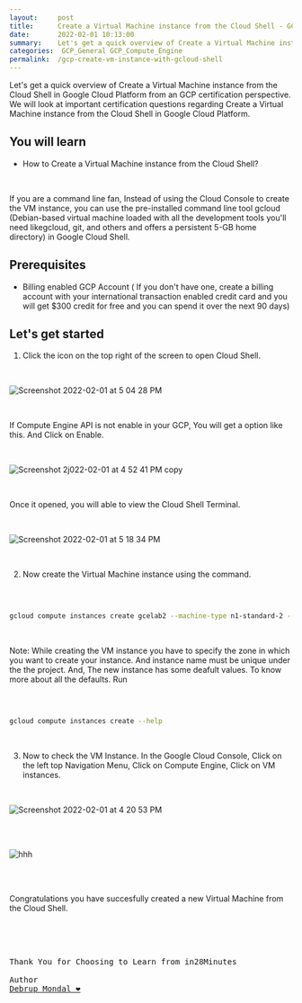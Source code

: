 ```yaml
---
layout:     post
title:      Create a Virtual Machine instance from the Cloud Shell - GCP Certification Cheat Sheet
date:       2022-02-01 10:13:00
summary:    Let's get a quick overview of Create a Virtual Machine instance from the Cloud Shell in Google Cloud Platform from an GCP certification perspective. We will look at important certification questions regarding Create a Virtual Machine instance from the Cloud Shell in Google Cloud Platform.
categories:  GCP_General GCP_Compute_Engine
permalink:  /gcp-create-vm-instance-with-gcloud-shell
---
```

Let's get a quick overview of Create a Virtual Machine instance from the Cloud Shell in Google Cloud Platform from an GCP certification perspective. We will look at important certification questions regarding Create a Virtual Machine instance from the Cloud Shell in Google Cloud Platform.


## You will learn
- How to Create a Virtual Machine instance from the Cloud Shell? 

<BR/>

If you are a command line fan, Instead of using the Cloud Console to create the VM instance, you can use the pre-installed command line tool gcloud (Debian-based virtual machine loaded with all the development tools you'll need likegcloud, git, and others and offers a persistent 5-GB home directory) in Google Cloud Shell. 


## Prerequisites

- Billing enabled GCP Account ( If you don't have one, create a billing account with your international transaction enabled credit card and you will get $300 credit for free and you can spend it over the next 90 days)

## Let's get started

1. Click the icon on the top right of the screen to open Cloud Shell.

<BR/>


![Screenshot 2022-02-01 at 5 04 28 PM](https://user-images.githubusercontent.com/57451228/151963019-73888945-a332-425f-b266-fae6149dc9ee.png)

<BR/>

If Compute Engine API is not enable in your GCP, You will get a option like this. And Click on Enable.

<BR/>


![Screenshot 2j022-02-01 at 4 52 41 PM copy](https://user-images.githubusercontent.com/57451228/151964725-94e52459-1add-4b25-90eb-9787808f9d9c.png)


<BR/>


Once it opened, you will able to view the Cloud Shell Terminal.

<BR/>

![Screenshot 2022-02-01 at 5 18 34 PM](https://user-images.githubusercontent.com/57451228/151963601-aa283d9e-79e4-4b73-992a-6342e68eda9f.png)

<BR/>


2. Now create the Virtual Machine instance using the command.

<BR/>

```sh

gcloud compute instances create gcelab2 --machine-type n1-standard-2 --zone us-central1-f

```
<BR/>

Note: While creating the VM instance you have to specify the zone in which you want to create your instance. And instance name must be unique under the the project.
And, The new instance has some deafult values. To know more about all the defaults. Run 

<BR/>

```sh

gcloud compute instances create --help

```
<BR/>

3. Now to check the VM Instance.
In the Google Cloud Console, Click on the left top Navigation Menu, Click on Compute Engine, Click on VM instances.

<BR/>

![Screenshot 2022-02-01 at 4 20 53 PM](https://user-images.githubusercontent.com/57451228/151964950-891aba34-3035-4481-8e25-b0bf08edead9.png)

<BR/>

<BR/>

![hhh](https://user-images.githubusercontent.com/57451228/151965228-ae08e984-15c7-42cd-9ea1-47bd41b29345.png)

<BR/>

<BR/>

Congratulations you have succesfully created a new Virtual Machine from the Cloud Shell.



<BR/>


<BR/>
<BR/>

<pre>
Thank You for Choosing to Learn from in28Minutes

Author
<a href="https://www.linkedin.com/in/debrup-365/">Debrup Mondal ❤️</a>

